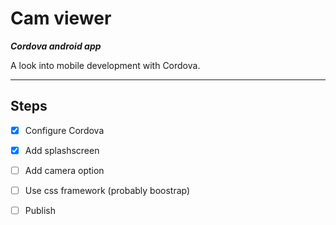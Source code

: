 # Cam viewer

***Cordova android app***

A look into mobile development with Cordova.

---

## Steps

* [x] Configure Cordova
* [x] Add splashscreen
* [ ] Add camera option
* [ ] Use css framework (probably boostrap)
* [ ] Publish


